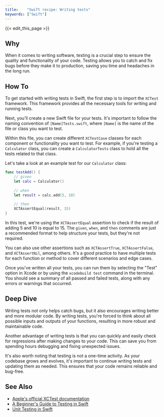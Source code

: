 ```yaml
---
title:    "Swift recipe: Writing tests"
keywords: ["Swift"]
---
```


{{< edit_this_page >}}

## Why

When it comes to writing software, testing is a crucial step to ensure the quality and functionality of your code. Testing allows you to catch and fix bugs before they make it to production, saving you time and headaches in the long run.

## How To

To get started with writing tests in Swift, the first step is to import the `XCTest` framework. This framework provides all the necessary tools for writing and running tests.

Next, you'll create a new Swift file for your tests. It's important to follow the naming convention of `[Name]Tests.swift`, where `[Name]` is the name of the file or class you want to test.

Within this file, you can create different `XCTestCase` classes for each component or functionality you want to test. For example, if you're testing a `Calculator` class, you can create a `CalculatorTests` class to hold all the tests related to that class.

Let's take a look at an example test for our `Calculator` class:

```Swift
func testAdd() {
    // given
    let calc = Calculator()
    
    // when
    let result = calc.add(5, 10)
    
    // then
    XCTAssertEqual(result, 15)
}
```

In this test, we're using the `XCTAssertEqual` assertion to check if the result of adding 5 and 10 is equal to 15. The `given`, `when`, and `then` comments are just a recommended format to help structure your tests, but they're not required.

You can also use other assertions such as `XCTAssertTrue`, `XCTAssertFalse`, and `XCTAssertNil`, among others. It's a good practice to have multiple tests for each function or method to cover different scenarios and edge cases.

Once you've written all your tests, you can run them by selecting the "Test" option in Xcode or by using the `xcodebuild test` command in the terminal. You should see a summary of all passed and failed tests, along with any errors or warnings that occurred.

## Deep Dive

Writing tests not only helps catch bugs, but it also encourages writing better and more modular code. By writing tests, you're forced to think about all possible inputs and outputs of your functions, resulting in more robust and maintainable code.

Another advantage of writing tests is that you can quickly and easily check for regressions after making changes to your code. This can save you from spending hours debugging and fixing unexpected issues.

It's also worth noting that testing is not a one-time activity. As your codebase grows and evolves, it's important to continue writing tests and updating them as needed. This ensures that your code remains reliable and bug-free.

## See Also
- [Apple's official XCTest documentation](https://developer.apple.com/documentation/xctest)
- [A Beginner's Guide to Testing in Swift](https://www.raywenderlich.com/960290-a-beginners-guide-to-testing-in-swift)
- [Unit Testing in Swift](https://www.swiftbysundell.com/basics/unit-testing/)